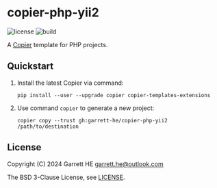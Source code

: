 # copier-php-yii2

![license](https://img.shields.io/github/license/garrett-he/copier-php-yii2)
![build](https://img.shields.io/github/actions/workflow/status/garrett-he/copier-php-yii2/test.yml)

A [Copier][1] template for PHP projects.

## Quickstart

1. Install the latest Copier via command:
    ```
    pip install --user --upgrade copier copier-templates-extensions
    ```

2. Use command `copier` to generate a new project:
    ```
    copier copy --trust gh:garrett-he/copier-php-yii2 /path/to/destination
    ```

## License

Copyright (C) 2024 Garrett HE <garrett.he@outlook.com>

The BSD 3-Clause License, see [LICENSE](./LICENSE).

[1]: https://github.com/copier-org/copier
